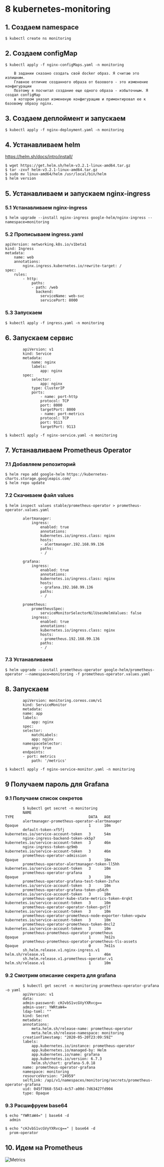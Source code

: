 # 8 kubernetes-monitoring

## 1. Создаем namespace
~~~
$ kubectl create ns monitoring
~~~

## 2. Создаем configMap
~~~
$ kubectl apply -f nginx-configMaps.yaml -n monitoring
~~~

        В задании сказано создать свой docker образ. Я считаю это излишним. 
        Главное отличие созданного образа от базового - это изменение конфигурации
        Поэтому я посчитал создание еще одного образа - избыточным. Я создал configMap
        в котором указал измененую конфигурацию и примонтировал ее к базовому образу nginx.

## 3. Создаем деплоймент и запускаем
~~~
$ kubectl apply -f nginx-deployment.yaml -n monitoring
~~~

## 4. Устанавливаем helm

https://helm.sh/docs/intro/install/

~~~
$ wget https://get.helm.sh/helm-v3.2.1-linux-amd64.tar.gz
$ tar -zxvf helm-v3.2.1-linux-amd64.tar.gz
$ sudo mv linux-amd64/helm /usr/local/bin/helm
$ helm version
~~~

## 5. Устанавливаем и запускаем nginx-ingress
        
### 5.1 Устанавливаем nginx-ingress
~~~
$ helm upgrade --install nginx-ingress google-helm/nginx-ingress --namespace=monitoring
~~~

### 5.2 Прописываем ingress.yaml
```
apiVersion: networking.k8s.io/v1beta1
kind: Ingress
metadata:
    name: web
    annotations:
        nginx.ingress.kubernetes.io/rewrite-target: /
spec:
    rules:
        - http:
            paths:
            - path: /web
              backend:
                serviceName: web-svc
                servicePort: 8000
```


### 5.3 Запускаем
```
$ kubectl apply -f ingress.yaml -n monitoring
```

## 6. Запускаем сервис
```
        apiVersion: v1
        kind: Service
        metadata:
            name: nginx
            labels:
                app: nginx
        spec:
            selector:
                app: nginx
            type: ClusterIP
            ports:
                - name: port-http
                protocol: TCP
                port: 8000
                targetPort: 8000
                - name: port-metrics
                protocol: TCP
                port: 9113
                targetPort: 9113
```

```
$ kubectl apply -f nginx-service.yaml -n monitoring
```


## 7. Устанавливаем Prometheus Operator

### 7.1 Добавляем репозиторий
```
$ helm repo add google-helm https://kubernetes-charts.storage.googleapis.com/
$ helm repo update
```

### 7.2 Скачиваем файл values
```
$ helm inspect values stable/prometheus-operator > prometheus-operator.values.yaml
```

```
        alertmanager:
            ingress:
                enabled: true
                annotations:
                kubernetes.io/ingress.class: nginx
                hosts:
                - alertmanager.192.168.99.136
                paths:
                - /

        grafana:
            ingress:
                enabled: true
                annotations:
                kubernetes.io/ingress.class: nginx
                hosts:
                - grafana.192.168.99.136
                paths:
                - /

        prometheus:
            prometheusSpec:
                serviceMonitorSelectorNilUsesHelmValues: false
            ingress:
                enabled: true
                annotations:
                kubernetes.io/ingress.class: nginx
                hosts:
                - prometheus.192.168.99.136
                paths:
                - /
```

### 7.3 Устанавливаем
```
$ helm upgrade --install prometheus-operator google-helm/prometheus-operator --namespace=monitoring -f prometheus-operator.values.yaml
```


## 8. Запускаем
```
        apiVersion: monitoring.coreos.com/v1
        kind: ServiceMonitor
        metadata:
        name: app
        labels:
            app: nginx
        spec:
        selector:
            matchLabels:
            app: nginx
        namespaceSelector:
            any: true
        endpoints:
        - port: metrics
            path: '/metrics'
```

```
$ kubectl apply -f nginx-service-monitor.yaml -n monitoring
```

## 9 Получаем пароль для Grafana
### 9.1 Получаем список секретов

```
        $ kubectl get secret -n monitoring
        NAME                                                       TYPE                                  DATA   AGE
        alertmanager-prometheus-operator-alertmanager              Opaque                                1      10m
        default-token-xf5fj                                        kubernetes.io/service-account-token   3      54m
        nginx-ingress-backend-token-xk5p7                          kubernetes.io/service-account-token   3      46m
        nginx-ingress-token-qz9mb                                  kubernetes.io/service-account-token   3      46m
        prometheus-operator-admission                              Opaque                                3      10m
        prometheus-operator-alertmanager-token-ll5hh               kubernetes.io/service-account-token   3      10m
        prometheus-operator-grafana                                Opaque                                3      10m
        prometheus-operator-grafana-test-token-2sfvx               kubernetes.io/service-account-token   3      10m
        prometheus-operator-grafana-token-p54zh                    kubernetes.io/service-account-token   3      10m
        prometheus-operator-kube-state-metrics-token-4rqkt         kubernetes.io/service-account-token   3      10m
        prometheus-operator-operator-token-gvtlf                   kubernetes.io/service-account-token   3      10m
        prometheus-operator-prometheus-node-exporter-token-vgwzw   kubernetes.io/service-account-token   3      10m
        prometheus-operator-prometheus-token-8ncl2                 kubernetes.io/service-account-token   3      10m
        prometheus-prometheus-operator-prometheus                  Opaque                                1      7m12s
        prometheus-prometheus-operator-prometheus-tls-assets       Opaque                                0      7m11s
        sh.helm.release.v1.nginx-ingress.v1                        helm.sh/release.v1                    1      46m
        sh.helm.release.v1.prometheus-operator.v1                  helm.sh/release.v1                    1      10m
```

### 9.2 Смотрим описание секрета для grafana
```
        $ kubectl get secret -n monitoring prometheus-operator-grafana -o yaml
        apiVersion: v1
        data:
        admin-password: cHJvbS1vcGVyYXRvcg==
        admin-user: YWRtaW4=
        ldap-toml: ""
        kind: Secret
        metadata:
        annotations:
            meta.helm.sh/release-name: prometheus-operator
            meta.helm.sh/release-namespace: monitoring
        creationTimestamp: "2020-05-20T23:09:59Z"
        labels:
            app.kubernetes.io/instance: prometheus-operator
            app.kubernetes.io/managed-by: Helm
            app.kubernetes.io/name: grafana
            app.kubernetes.io/version: 6.7.3
            helm.sh/chart: grafana-5.0.18
        name: prometheus-operator-grafana
        namespace: monitoring
        resourceVersion: "24959"
        selfLink: /api/v1/namespaces/monitoring/secrets/prometheus-operator-grafana
        uid: 045f7868-5543-4c57-a00d-7d63427fd904
        type: Opaque
```

### 9.3 Расшифруем base64
```
$ echo "YWRtaW4=" | base64 -d
  admin

$ echo "cHJvbS1vcGVyYXRvcg==" | base64 -d
  prom-operator

```

## 10. Идем на Prometheus

![Metrics](prometheus.png)
